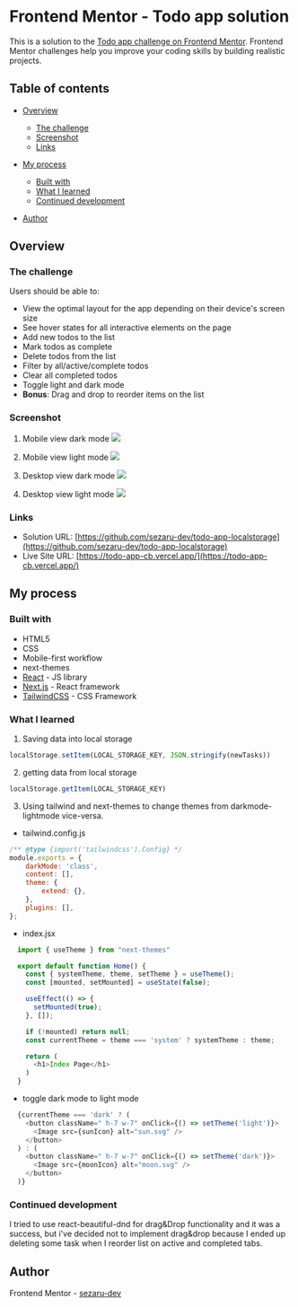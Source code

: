 # Frontend Mentor - Todo app solution

This is a solution to the [Todo app challenge on Frontend Mentor](https://www.frontendmentor.io/challenges/todo-app-Su1_KokOW). Frontend Mentor challenges help you improve your coding skills by building realistic projects. 

## Table of contents

- [Overview](#overview)
  - [The challenge](#the-challenge)
  - [Screenshot](#screenshot)
  - [Links](#links)
- [My process](#my-process)
  - [Built with](#built-with)
  - [What I learned](#what-i-learned)
  - [Continued development](#continued-development)

- [Author](#author)



## Overview

### The challenge

Users should be able to:

- View the optimal layout for the app depending on their device's screen size
- See hover states for all interactive elements on the page
- Add new todos to the list
- Mark todos as complete
- Delete todos from the list
- Filter by all/active/complete todos
- Clear all completed todos
- Toggle light and dark mode
- **Bonus**: Drag and drop to reorder items on the list

### Screenshot
1. Mobile view dark mode
![](./screenshots/todo-phone-darkmode.png)

2. Mobile view light mode
![](./screenshots/todo-phone-lightmode.png)

3. Desktop view dark mode
![](./screenshots/todo-desktop-darkmode.png)

4. Desktop view light mode
![](./screenshots/todo-desktop-lightmode.png)

### Links

- Solution URL: [https://github.com/sezaru-dev/todo-app-localstorage](https://github.com/sezaru-dev/todo-app-localstorage)
- Live Site URL: [https://todo-app-cb.vercel.app/](https://todo-app-cb.vercel.app/)

## My process

### Built with

- HTML5
- CSS
- Mobile-first workflow
- next-themes
- [React](https://reactjs.org/) - JS library
- [Next.js](https://nextjs.org/) - React framework
- [TailwindCSS](https://tailwindcss.com/) - CSS Framework


### What I learned


1. Saving data into local storage
```js
localStorage.setItem(LOCAL_STORAGE_KEY, JSON.stringify(newTasks))
```

2. getting data from local storage
```js
localStorage.getItem(LOCAL_STORAGE_KEY)
```

3. Using tailwind and next-themes to change themes from darkmode-lightmode vice-versa.

- tailwind.config.js

```js
/** @type {import('tailwindcss').Config} */
module.exports = {
	darkMode: 'class',
	content: [],
	theme: {
		extend: {},
	},
	plugins: [],
};
```

- index.jsx

```js
  import { useTheme } from "next-themes"

  export default function Home() {
    const { systemTheme, theme, setTheme } = useTheme();
    const [mounted, setMounted] = useState(false);

    useEffect(() => {
      setMounted(true);
    }, []);

    if (!mounted) return null;
    const currentTheme = theme === 'system' ? systemTheme : theme;

    return (
      <h1>Index Page</h1>
    )
  }
```
- toggle dark mode to light mode

```js
  {currentTheme === 'dark' ? (
    <button className=" h-7 w-7" onClick={() => setTheme('light')}>
      <Image src={sunIcon} alt="sun.svg" />
    </button>
  ) : (
    <button className=" h-7 w-7" onClick={() => setTheme('dark')}>
      <Image src={moonIcon} alt="moon.svg" />
    </button>
  )}
```


### Continued development

I tried to use react-beautiful-dnd for drag&Drop functionality and it was a success, but i've decided not to implement drag&drop because I ended up deleting some task when I reorder list on active and completed tabs.


## Author

Frontend Mentor - [sezaru-dev](https://www.frontendmentor.io/profile/sezaru-dev)


